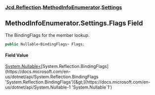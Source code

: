 ### [Jcd.Reflection](Jcd.Reflection.md 'Jcd.Reflection').[MethodInfoEnumerator](Jcd.Reflection.MethodInfoEnumerator.md 'Jcd.Reflection.MethodInfoEnumerator').[Settings](Jcd.Reflection.MethodInfoEnumerator.Settings.md 'Jcd.Reflection.MethodInfoEnumerator.Settings')

## MethodInfoEnumerator.Settings.Flags Field

The BindingFlags for the member lookup.

```csharp
public Nullable<BindingFlags> Flags;
```

#### Field Value
[System.Nullable&lt;](https://docs.microsoft.com/en-us/dotnet/api/System.Nullable-1 'System.Nullable`1')[System.Reflection.BindingFlags](https://docs.microsoft.com/en-us/dotnet/api/System.Reflection.BindingFlags 'System.Reflection.BindingFlags')[&gt;](https://docs.microsoft.com/en-us/dotnet/api/System.Nullable-1 'System.Nullable`1')